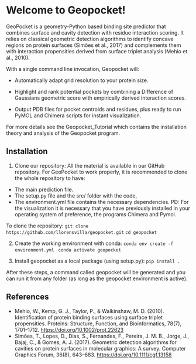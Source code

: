 # Welcome to Geopocket!

GeoPocket is a geometry-Python based binding site predictor that combines surface and cavity detection with residue interaction scoring. It relies on classical geometric detection algorithms to identify concave regions on protein surfaces (Simões et al., 2017) and complements them with interaction propensities derived from surface triplet analysis (Mehio et al., 2010). 

With a single command line invocation, Geopocket will:

- Automatically adapt grid resolution to your protein size.
- Highlight and rank potential pockets by combining a Difference of Gaussians geometric score with empirically derived interaction scores.

- Output PDB files for pocket centroids and  residues, plus ready to run PyMOL and Chimera scripts for instant visualization.

For more details see the Geopocket_Tutorial which contains the installation theory and analysis of the Geopocket program. 

## Installation

1. Clone our repository:
All the material is available in our GitHub repository. For GeoPocket to work properly, it is recommended to clone the whole repository to have:
  - The main prediction file.
  - The setup.py file and the src/ folder with the code,
  - The environment.yml file contains the necessary dependencies.
PD: For the visualization it is necessary that you have previously installed in your operating system of preference, the programs Chimera and Pymol.

To clone the repository:
``git clone https://github.com/llorensvilla/geopocket.git``
``cd geopocket ``


2. Create the working environment with conda:
   ``conda env create -f environment.yml ``
  `` conda activate geopocket ``

3. Install geopocket as a local package (using setup.py):
``pip install . ``



After these steps, a command called geopocket will be generated and you can run it from any folder (as long as the geopocket environment is active).

   
## References 
- Mehio, W., Kemp, G. J., Taylor, P., & Walkinshaw, M. D. (2010). Identification of protein binding surfaces using surface triplet propensities. Proteins: Structure, Function, and Bioinformatics, 78(7), 1701–1712. https://doi.org/10.1002/prot.22623
- Simões, T., Lopes, D., Dias, S., Fernandes, F., Pereira, J. M. B., Jorge, J., Bajaj, C., & Gomes, A. J. (2017). Geometric detection algorithms for cavities on protein surfaces in molecular graphics: A survey. Computer Graphics Forum, 36(8), 643–683. https://doi.org/10.1111/cgf.13158
